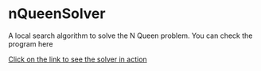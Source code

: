 nQueenSolver
============

A local search algorithm to solve the N Queen problem. You can check the program here

[Click on the link to see the solver in action](https://rahulkadukar.github.io/github/nQueenSolver/queen.html)
